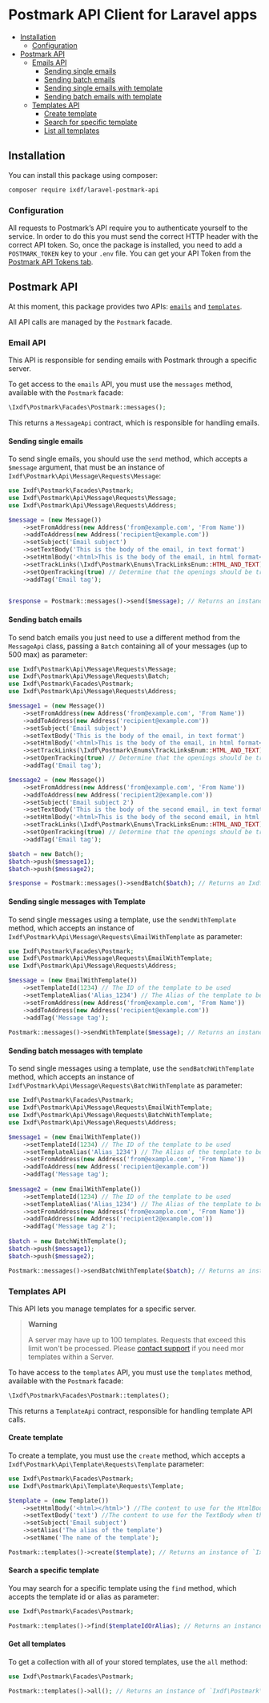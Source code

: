 # Postmark API Client for Laravel apps

- [Installation](#installation)
  - [Configuration](#configuration)
- [Postmark API](#postmark-api)
  - [Emails API](#email-api)
    - [Sending single emails](#sending-single-emails)
    - [Sending batch emails](#sending-batch-emails)
    - [Sending single emails with template](#sending-single-messages-with-template)
    - [Sending batch emails with template](#sending-batch-messages-with-template)
  - [Templates API](#templates-api)
    - [Create template](#create-template)
    - [Search for specific template](#search-a-specific-template)
    - [List all templates](#get-all-templates)

## Installation
You can install this package using composer:

```bash
composer require ixdf/laravel-postmark-api
```

### Configuration
All requests to Postmark’s API require you to authenticate yourself to the service. In order to do this you must send the correct HTTP header with the correct API token. So, once the package is installed, you need to add a `POSTMARK_TOKEN` key to your `.env` file. You can get your API Token from the [Postmark API Tokens tab](https://account.postmarkapp.com/api_tokens).


## Postmark API
At this moment, this package provides two APIs: [`emails`](https://postmarkapp.com/developer/api/email-api) and [`templates`](https://postmarkapp.com/developer/api/templates-api).

All API calls are managed by the `Postmark` facade.


### Email API
This API is responsible for sending emails with Postmark through a specific server.

To get access to the `emails` API, you must use the `messages` method, available with the `Postmark` facade:

```php
\Ixdf\Postmark\Facades\Postmark::messages();
```
This returns a `MessageApi` contract, which is responsible for handling emails.

#### Sending single emails
To send single emails, you should use the `send` method, which accepts a `$message` argument, that must be an instance of `Ixdf\Postmark\Api\Message\Requests\Message`:


```php
use Ixdf\Postmark\Facades\Postmark;
use Ixdf\Postmark\Api\Message\Requests\Message;
use Ixdf\Postmark\Api\Message\Requests\Address;

$message = (new Message())
    ->setFromAddress(new Address('from@example.com', 'From Name'))
    ->addToAddress(new Address('recipient@example.com'))
    ->setSubject('Email subject')
    ->setTextBody('This is the body of the email, in text format')
    ->setHtmlBody('<html>This is the body of the email, in html format</html>')
    ->setTrackLinks(\Ixdf\Postmark\Enums\TrackLinksEnum::HTML_AND_TEXT) // Determine which type of links should be tracked
    ->setOpenTracking(true) // Determine that the openings should be tracked
    ->addTag('Email tag');
 

$response = Postmark::messages()->send($message); // Returns an instance of `\Ixdf\Postmark\Models\Message\SendResponse`
```

#### Sending batch emails
To send batch emails you just need to use a different method from the `MessageApi` class, passing a `Batch` containing all of your messages (up to 500 max) as parameter:

```php
use Ixdf\Postmark\Api\Message\Requests\Message;
use Ixdf\Postmark\Api\Message\Requests\Batch;
use Ixdf\Postmark\Facades\Postmark;
use Ixdf\Postmark\Api\Message\Requests\Address;

$message1 = (new Message())
    ->setFromAddress(new Address('from@example.com', 'From Name'))
    ->addToAddress(new Address('recipient@example.com'))
    ->setSubject('Email subject')
    ->setTextBody('This is the body of the email, in text format')
    ->setHtmlBody('<html>This is the body of the email, in html format</html>')
    ->setTrackLinks(\Ixdf\Postmark\Enums\TrackLinksEnum::HTML_AND_TEXT) // Determine which type of links should be tracked
    ->setOpenTracking(true) // Determine that the openings should be tracked
    ->addTag('Email tag');

$message2 = (new Message())
    ->setFromAddress(new Address('from@example.com', 'From Name'))
    ->addToAddress(new Address('recipient2@example.com'))
    ->setSubject('Email subject 2')
    ->setTextBody('This is the body of the second email, in text format')
    ->setHtmlBody('<html>This is the body of the second email, in html format</html>')
    ->setTrackLinks(\Ixdf\Postmark\Enums\TrackLinksEnum::HTML_AND_TEXT) // Determine which type of links should be tracked
    ->setOpenTracking(true) // Determine that the openings should be tracked
    ->addTag('Email tag');

$batch = new Batch();
$batch->push($message1);
$batch->push($message2);

$response = Postmark::messages()->sendBatch($batch); // Returns an Ixdf\Postmark\Models\Message\SendBatchResponse instance
```

#### Sending single messages with Template
To send single messages using a template, use the `sendWithTemplate` method, which accepts an instance of `Ixdf\Postmark\Api\Message\Requests\EmailWithTemplate` as parameter:

```php
use Ixdf\Postmark\Facades\Postmark;
use Ixdf\Postmark\Api\Message\Requests\EmailWithTemplate;
use Ixdf\Postmark\Api\Message\Requests\Address;

$message = (new EmailWithTemplate())
    ->setTemplateId(1234) // The ID of the template to be used 
    ->setTemplateAlias('Alias_1234') // The Alias of the template to be used (not necessary when using `setTemplateId`
    ->setFromAddress(new Address('from@example.com', 'From Name'))
    ->addToAddress(new Address('recipient@example.com'))
    ->addTag('Message tag');
    
Postmark::messages()->sendWithTemplate($message); // Returns an instance of `Ixdf\Postmark\Models\Message\SendWithTemplateResponse`
```

#### Sending batch messages with template
To send single messages using a template, use the `sendBatchWithTemplate` method, which accepts an instance of `Ixdf\Postmark\Api\Message\Requests\BatchWithTemplate` as parameter:

```php
use Ixdf\Postmark\Facades\Postmark;
use Ixdf\Postmark\Api\Message\Requests\EmailWithTemplate;
use Ixdf\Postmark\Api\Message\Requests\BatchWithTemplate;
use Ixdf\Postmark\Api\Message\Requests\Address;

$message1 = (new EmailWithTemplate())
    ->setTemplateId(1234) // The ID of the template to be used 
    ->setTemplateAlias('Alias_1234') // The Alias of the template to be used (not necessary when using `setTemplateId`
    ->setFromAddress(new Address('from@example.com', 'From Name'))
    ->addToAddress(new Address('recipient@example.com'))
    ->addTag('Message tag');
    
$message2 = (new EmailWithTemplate())
    ->setTemplateId(1234) // The ID of the template to be used 
    ->setTemplateAlias('Alias_1234') // The Alias of the template to be used (not necessary when using `setTemplateId`
    ->setFromAddress(new Address('from@example.com', 'From Name'))
    ->addToAddress(new Address('recipient2@example.com'))
    ->addTag('Message tag 2');
    
$batch = new BatchWithTemplate();
$batch->push($message1);
$batch->push($message2);

Postmark::messages()->sendBatchWithTemplate($batch); // Returns an instance of `Ixdf\Postmark\Models\Message\SendBatchWithTemplateResponse`
```

### Templates API
This API lets you manage templates for a specific server.

> **Warning**
> 
> A server may have up to 100 templates. Requests that exceed this limit won't be processed. Please [contact support](https://postmarkapp.com/contact) if you need mor templates within a Server.

To have access to the `templates` API, you must use the `templates` method, available with the `Postmark` facade:

```php
\Ixdf\Postmark\Facades\Postmark::templates();
```

This returns a `TemplateApi` contract, responsible for handling template API calls.

#### Create template
To create a template, you must use the `create` method, which accepts a `Ixdf\Postmark\Api\Template\Requests\Template` parameter:

```php
use Ixdf\Postmark\Facades\Postmark;
use Ixdf\Postmark\Api\Template\Requests\Template;

$template = (new Template())
    ->setHtmlBody('<html></html>') //The content to use for the HtmlBody when this template is used to send email.
    ->setTextBody('text') //The content to use for the TextBody when this template is used to send email.
    ->setSubject('Email subject')
    ->setAlias('The alias of the template')
    ->setName('The name of the template');

Postmark::templates()->create($template); // Returns an instance of `Ixdf\Postmark\Models\Template\CreateResponse`
```

#### Search a specific template
You may search for a specific template using the `find` method, which accepts the template id or alias as parameter:

```php
use Ixdf\Postmark\Facades\Postmark;

Postmark::templates()->find($templateIdOrAlias); // Returns an instance of `Ixdf\Postmark\Models\Template\ShowResponse`
```

#### Get all templates
To get a collection with all of your stored templates, use the `all` method:

```php
use Ixdf\Postmark\Facades\Postmark;

Postmark::templates()->all(); // Returns an instance of `Ixdf\Postmark\Models\Template\IndexResponse`
```

